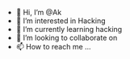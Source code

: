- 👋 Hi, I’m @Ak
- 👀 I’m interested in Hacking
- 🌱 I’m currently learning hacking
- 💞️ I’m looking to collaborate on 
- 📫 How to reach me ...

<!---
Akkreshri/Akkreshri is a ✨ special ✨ repository because its `README.md` (this file) appears on your GitHub profile.
You can click the Preview link to take a look at your changes.
--->
